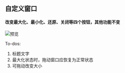 ## 自定义窗口
#### 改变最大化、最小化、还原、关闭等四个按钮，其他功能不变

![预览](https://raw.githubusercontent.com/rjosodtssp/Qt-Turtorial/master/CustomFrameWindow/app.png)

To-dos:

1. 标题文字
2. 最大化状态时，拖动窗口应恢复为正常状态
3. 可拖动改变大小